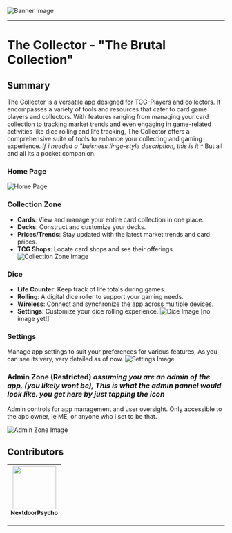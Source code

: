 ![Banner Image](https://storage.googleapis.com/psycho_upload/ShareX/2024/04/banner.png)

---

# The Collector - "The Brutal Collection"

## Summary

The Collector is a versatile app designed for TCG-Players and collectors. It encompasses a variety of tools and resources that cater to card game players and collectors. With features ranging from managing your card collection to tracking market trends and even engaging in game-related activities like dice rolling and life tracking, The Collector offers a comprehensive suite of tools to enhance your collecting and gaming experience.
*if i needed a "buisness lingo-style description, this is it ^*
But all and all its a pocket companion.

### Home Page
![Home Page](https://storage.googleapis.com/psycho_upload/ShareX/2024/04/Vysor_OEegXmurqL.png)

### Collection Zone
- **Cards**: View and manage your entire card collection in one place.
- **Decks**: Construct and customize your decks.
- **Prices/Trends**: Stay updated with the latest market trends and card prices.
- **TCG Shops**: Locate card shops and see their offerings.
![Collection Zone Image](https://storage.googleapis.com/psycho_upload/ShareX/2024/04/Vysor_Jxqs6CNJk7.png)

### Dice
- **Life Counter**: Keep track of life totals during games.
- **Rolling**: A digital dice roller to support your gaming needs.
- **Wireless**: Connect and synchronize the app across multiple devices.
- **Settings**: Customize your dice rolling experience.
![Dice Image](link-to-dice-image) [no image yet!]

### Settings
Manage app settings to suit your preferences for various features, As you can see its very, very detailed as of now.
![Settings Image](https://storage.googleapis.com/psycho_upload/ShareX/2024/04/Vysor_eq6h2lP34O.png)

### Admin Zone (Restricted) *assuming you are an admin of the app, (you likely wont be), This is what the admin pannel would look like. you get here by just tapping the icon*
Admin controls for app management and user oversight. Only accessible to the app owner, ie ME, or anyone who i set to be that.

![Admin Zone Image](https://storage.googleapis.com/psycho_upload/ShareX/2024/04/Vysor_rf1R7KhioU.gif)

## Contributors
<table>
  <tr>
    <td align="center">
      <a href="https://github.com/NextdoorPsycho">
        <img src="https://avatars.githubusercontent.com/u/29320316?v=4" width="100px;" alt=""/><br>
        <sub><b>NextdoorPsycho</b></sub>
      </a><br>
    </td>
  </tr>
</table>



---

